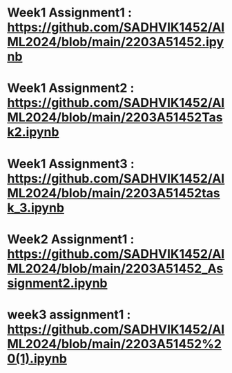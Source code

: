 # Week1 Assignment1 : https://github.com/SADHVIK1452/AIML2024/blob/main/2203A51452.ipynb
# Week1 Assignment2 : https://github.com/SADHVIK1452/AIML2024/blob/main/2203A51452Task2.ipynb
# Week1 Assignment3 : https://github.com/SADHVIK1452/AIML2024/blob/main/2203A51452task_3.ipynb
# Week2 Assignment1 : https://github.com/SADHVIK1452/AIML2024/blob/main/2203A51452_Assignment2.ipynb
# week3 assignment1 : https://github.com/SADHVIK1452/AIML2024/blob/main/2203A51452%20(1).ipynb
